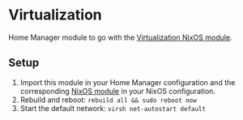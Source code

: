 # Virtualization

Home Manager module to go with the [Virtualization NixOS module](../../nixos/virtualization/README.md).

## Setup

1. Import this module in your Home Manager configuration and the corresponding [NixOS module](../../nixos/virtualization/README.md) in your NixOS configuration.
1. Rebuild and reboot: `rebuild all && sudo reboot now`
1. Start the default network: `virsh net-autostart default`
